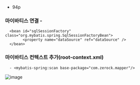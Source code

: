 - 94p

### 마이바티스 연결 -
      <bean id="sqlSessionFactory" class="org.mybatis.spring.SqlSessionFactoryBean">
      		<property name="dataSource" ref="dataSource" />
      </bean>
       
### 마이바티스 컨텍스트 추가(root-context.xml) 
      - <mybatis-spring:scan base-package="com.zerock.mapper"/>    

![image](https://github.com/tnduf6864/TIL/assets/66365553/6345d078-8113-4901-aed3-9178238db98e)



